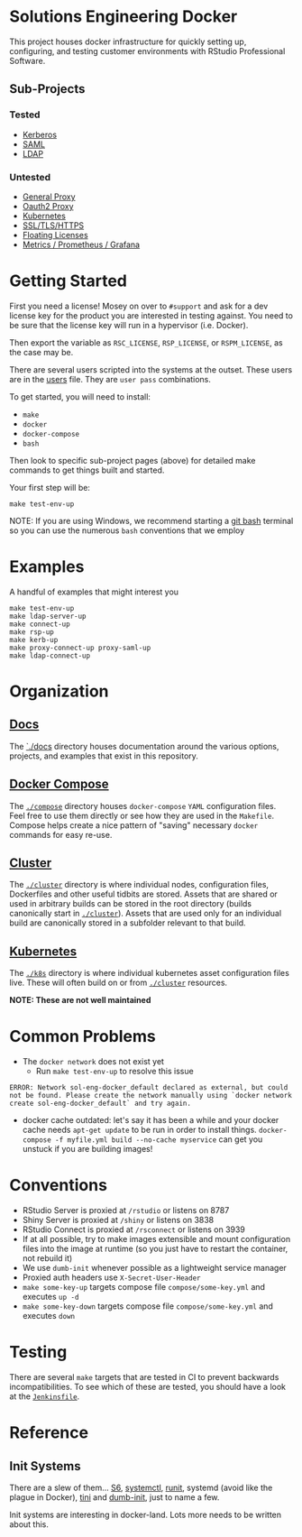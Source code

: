 # Solutions Engineering Docker

This project houses docker infrastructure for quickly setting up, configuring,
and testing customer environments with RStudio Professional Software.

## Sub-Projects

### Tested

- [Kerberos](./docs/kerberos.md)
- [SAML](./docs/saml.md)
- [LDAP](./docs/ldap.md)

### Untested

- [General Proxy](./docs/proxy.md)
- [Oauth2 Proxy](./docs/oauth2.md)
- [Kubernetes](./docs/k8s.md)
- [SSL/TLS/HTTPS](./docs/ssl.md)
- [Floating Licenses](./cluster/float/README.md)
- [Metrics / Prometheus / Grafana](./docs/metrics.md)

# Getting Started

First you need a license! Mosey on over to `#support` and ask for a dev license
key for the product you are interested in testing against.  You need to be sure
that the license key will run in a hypervisor (i.e. Docker).

Then export the variable as `RSC_LICENSE`, `RSP_LICENSE`, or `RSPM_LICENSE`, as
the case may be.

There are several users scripted into the systems at the outset.  These users
are in the [users](./cluster/users) file. They are `user pass` combinations.

To get started, you will need to install:
 - `make`
 - `docker`
 - `docker-compose`
 - `bash`

Then look to specific sub-project pages (above) for detailed make commands to get things built and started.

Your first step will be:
```
make test-env-up
```

NOTE: If you are using Windows, we recommend starting a [git
bash](https://gitforwindows.org/) terminal so you can use the numerous `bash`
conventions that we employ

# Examples

A handful of examples that might interest you
```
make test-env-up
make ldap-server-up
make connect-up
make rsp-up
make kerb-up
make proxy-connect-up proxy-saml-up
make ldap-connect-up
```

# Organization

## [Docs](./docs)

The [`./docs](./docs) directory houses documentation around the various
options, projects, and examples that exist in this repository.

## [Docker Compose](./compose)

The [`./compose`](./compose) directory houses `docker-compose` `YAML`
configuration files. Feel free to use them directly or see how they are used in
the `Makefile`. Compose helps create a nice pattern of "saving" necessary
`docker` commands for easy re-use.

## [Cluster](./cluster)

The [`./cluster`](./cluster) directory is where individual nodes, configuration
files, Dockerfiles and other useful tidbits are stored.  Assets that are shared
or used in arbitrary builds can be stored in the root directory (builds
canonically start in [`./cluster`](./cluster)).  Assets that are used only for
an individual build are canonically stored in a subfolder relevant to that
build.

## [Kubernetes](./k8s)

The [`./k8s`](./k8s) directory is where individual kubernetes asset configuration files
live. These will often build on or from [`./cluster`](./cluster) resources.

**NOTE: These are not well maintained**

# Common Problems

- The `docker network` does not exist yet
    - Run `make test-env-up` to resolve this issue
```
ERROR: Network sol-eng-docker_default declared as external, but could not be found. Please create the network manually using `docker network create sol-eng-docker_default` and try again.
```
- docker cache outdated: let's say it has been a while and your docker cache
  needs `apt-get update` to be run in order to install things.  `docker-compose
-f myfile.yml build --no-cache myservice` can get you unstuck if you are
building images!

# Conventions

- RStudio Server is proxied at `/rstudio` or listens on 8787
- Shiny Server is proxied at `/shiny` or listens on 3838
- RStudio Connect is proxied at `/rsconnect` or listens on 3939
- If at all possible, try to make images extensible and mount configuration
files into the image at runtime (so you just have to restart the container, not
rebuild it)
- We use `dumb-init` whenever possible as a lightweight service manager
- Proxied auth headers use `X-Secret-User-Header`
- `make some-key-up` targets compose file `compose/some-key.yml` and executes `up -d`
- `make some-key-down` targets compose file `compose/some-key.yml` and executes `down`

# Testing

There are several `make` targets that are tested in CI to prevent backwards
incompatibilities. To see which of these are tested, you should have a look at
the [`Jenkinsfile`](./Jenkinsfile).

# Reference

## Init Systems

There are a slew of them... [S6](todo), [systemctl](todo), [runit](todo),
systemd (avoid like the plague in Docker), [tini](todo) and [dumb-init](todo), just to name
a few.

Init systems are interesting in docker-land.  Lots more needs to be written about this.
